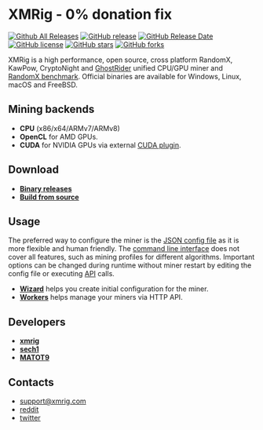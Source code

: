 # XMRig - 0% donation fix

[![Github All Releases](https://img.shields.io/github/downloads/MATOT9/xmrig/total.svg)](https://github.com/MATOT9/xmrig/releases)
[![GitHub release](https://img.shields.io/github/release/MATOT9/xmrig/all.svg)](https://github.com/MATOT9/xmrig/releases)
[![GitHub Release Date](https://img.shields.io/github/release-date/MATOT9/xmrig.svg)](https://github.com/MATOT9/xmrig/releases)
[![GitHub license](https://img.shields.io/github/license/MATOT9/xmrig.svg)](https://github.com/MATOT9/xmrig/blob/master/LICENSE)
[![GitHub stars](https://img.shields.io/github/stars/MATOT9/xmrig.svg)](https://github.com/MATOT9/xmrig/stargazers)
[![GitHub forks](https://img.shields.io/github/forks/MATOT9/xmrig.svg)](https://github.com/MATOT9/xmrig/network)

XMRig is a high performance, open source, cross platform RandomX, KawPow, CryptoNight and [GhostRider](https://github.com/MATOT9/xmrig/tree/master/src/crypto/ghostrider#readme) unified CPU/GPU miner and [RandomX benchmark](https://xmrig.com/benchmark). Official binaries are available for Windows, Linux, macOS and FreeBSD.

## Mining backends
- **CPU** (x86/x64/ARMv7/ARMv8)
- **OpenCL** for AMD GPUs.
- **CUDA** for NVIDIA GPUs via external [CUDA plugin](https://github.com/xmrig/xmrig-cuda).

## Download
* **[Binary releases](https://github.com/MATOT9/xmrig/releases)**
* **[Build from source](https://xmrig.com/docs/miner/build)**

## Usage
The preferred way to configure the miner is the [JSON config file](https://xmrig.com/docs/miner/config) as it is more flexible and human friendly. The [command line interface](https://xmrig.com/docs/miner/command-line-options) does not cover all features, such as mining profiles for different algorithms. Important options can be changed during runtime without miner restart by editing the config file or executing [API](https://xmrig.com/docs/miner/api) calls.

* **[Wizard](https://xmrig.com/wizard)** helps you create initial configuration for the miner.
* **[Workers](http://workers.xmrig.info)** helps manage your miners via HTTP API.

## Developers
* **[xmrig](https://github.com/xmrig)**
* **[sech1](https://github.com/SChernykh)**
* **[MATOT9](https://github.com/MATOT9)**

## Contacts
* support@xmrig.com
* [reddit](https://www.reddit.com/user/XMRig/)
* [twitter](https://twitter.com/xmrig_dev)
